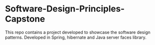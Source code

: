 # Software-Design-Principles-Capstone
This repo contains a project developed to showcase the software design patterns. Developed in Spring, hibernate and Java server faces library.
